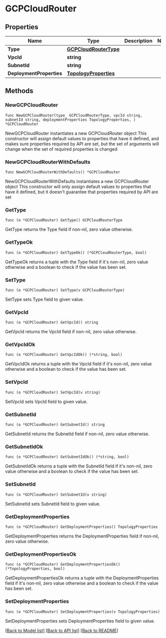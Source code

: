 # GCPCloudRouter

## Properties

Name | Type | Description | Notes
------------ | ------------- | ------------- | -------------
**Type** | [**GCPCloudRouterType**](GCPCloudRouterType.md) |  | 
**VpcId** | **string** |  | 
**SubnetId** | **string** |  | 
**DeploymentProperties** | [**TopologyProperties**](TopologyProperties.md) |  | 

## Methods

### NewGCPCloudRouter

`func NewGCPCloudRouter(type_ GCPCloudRouterType, vpcId string, subnetId string, deploymentProperties TopologyProperties, ) *GCPCloudRouter`

NewGCPCloudRouter instantiates a new GCPCloudRouter object
This constructor will assign default values to properties that have it defined,
and makes sure properties required by API are set, but the set of arguments
will change when the set of required properties is changed

### NewGCPCloudRouterWithDefaults

`func NewGCPCloudRouterWithDefaults() *GCPCloudRouter`

NewGCPCloudRouterWithDefaults instantiates a new GCPCloudRouter object
This constructor will only assign default values to properties that have it defined,
but it doesn't guarantee that properties required by API are set

### GetType

`func (o *GCPCloudRouter) GetType() GCPCloudRouterType`

GetType returns the Type field if non-nil, zero value otherwise.

### GetTypeOk

`func (o *GCPCloudRouter) GetTypeOk() (*GCPCloudRouterType, bool)`

GetTypeOk returns a tuple with the Type field if it's non-nil, zero value otherwise
and a boolean to check if the value has been set.

### SetType

`func (o *GCPCloudRouter) SetType(v GCPCloudRouterType)`

SetType sets Type field to given value.


### GetVpcId

`func (o *GCPCloudRouter) GetVpcId() string`

GetVpcId returns the VpcId field if non-nil, zero value otherwise.

### GetVpcIdOk

`func (o *GCPCloudRouter) GetVpcIdOk() (*string, bool)`

GetVpcIdOk returns a tuple with the VpcId field if it's non-nil, zero value otherwise
and a boolean to check if the value has been set.

### SetVpcId

`func (o *GCPCloudRouter) SetVpcId(v string)`

SetVpcId sets VpcId field to given value.


### GetSubnetId

`func (o *GCPCloudRouter) GetSubnetId() string`

GetSubnetId returns the SubnetId field if non-nil, zero value otherwise.

### GetSubnetIdOk

`func (o *GCPCloudRouter) GetSubnetIdOk() (*string, bool)`

GetSubnetIdOk returns a tuple with the SubnetId field if it's non-nil, zero value otherwise
and a boolean to check if the value has been set.

### SetSubnetId

`func (o *GCPCloudRouter) SetSubnetId(v string)`

SetSubnetId sets SubnetId field to given value.


### GetDeploymentProperties

`func (o *GCPCloudRouter) GetDeploymentProperties() TopologyProperties`

GetDeploymentProperties returns the DeploymentProperties field if non-nil, zero value otherwise.

### GetDeploymentPropertiesOk

`func (o *GCPCloudRouter) GetDeploymentPropertiesOk() (*TopologyProperties, bool)`

GetDeploymentPropertiesOk returns a tuple with the DeploymentProperties field if it's non-nil, zero value otherwise
and a boolean to check if the value has been set.

### SetDeploymentProperties

`func (o *GCPCloudRouter) SetDeploymentProperties(v TopologyProperties)`

SetDeploymentProperties sets DeploymentProperties field to given value.



[[Back to Model list]](../README.md#documentation-for-models) [[Back to API list]](../README.md#documentation-for-api-endpoints) [[Back to README]](../README.md)


